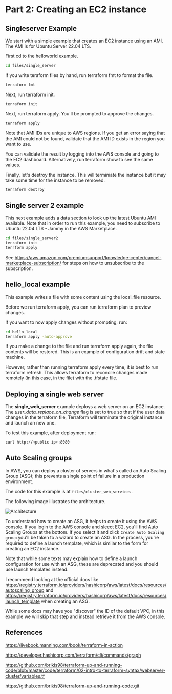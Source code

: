 # Part 2: Creating an EC2 instance

## Singleserver Example

We start with a simple example that creates an EC2 instance using an AMI. The AMI is for Ubuntu Server 22.04 LTS. 

First cd to the helloworld example.

```sh
cd files/single_server
```

If you write teraform files by hand, run terraform fmt to format the file.

```sh
terraform fmt
```

Next, run terraform init. 

```sh
terraform init
```

Next, run terraform apply. You'll be prompted to approve the changes.

```sh
terraform apply
```

Note that AMI IDs are unique to AWS regions. If you get an error saying that the AMI could not be found, validate that the AMI ID exists in the region you want to use.

You can validate the result by logging into the AWS console and going to the EC2 dashboard. Alternatively, run terraform show to see the same values.

Finally, let's destroy the instance. This will terminiate the instance but it may take some time for the instance to be removed.

```sh
terraform destroy
```

## Single server 2 example

This next example adds a data section to look up the latest Ubuntu AMI available. Note that in order to run this example, you need to subscribe to Ubuntu 22.04 LTS - Jammy in the AWS Marketplace.

```sh
cd files/single_server2
terraform init
terrform apply
```

See https://aws.amazon.com/premiumsupport/knowledge-center/cancel-marketplace-subscription/ for steps on how to unsubscribe to the subscription.


## hello_local example

This example writes a file with some content using the local_file resource.

Before we run terraform apply, you can run terraform plan to preview changes. 

If you want to now apply changes without prompting, run:

```sh
cd hello_local
terraform apply -auto-approve
```

If you make a change to the file and run terraform apply again, the file contents will be restored. This is an example of configuration drift and state machine.

However, rather than running terraform apply every time, it is best to run terraform refresh. This allows terraform to reconcile changes made remotely (in this case, in the file) with the .tfstate file. 

## Deploying a single web server

The **single_web_server** example deploys a web server on an EC2 instance. The *user_data_replace_on_change* flag is set to true so that if the user data changes in the terraform file, Terraform will terminate the original instance and launch an new one.

To test this example, after deployment run:

```sh
curl http://<public ip>:8080
```
## Auto Scaling groups

In AWS, you can deploy a cluster of servers in what's called an Auto Scaling Group (ASG); this prevents a single point of failure in a production environment.

The code for this example is at `files/cluster_web_services`.

The following image illustrates the architecture.

![Architecture](files/cluster_web_servers/graph.png)

To understand how to create an ASG, it helps to create it using the AWS console. If you login to the AWS console and sleect EC2, you'll find Auto Scaling Groups at the bottom. If you select it and click `Create Auto Scaling group` you'll be taken to a wizard to create an ASG. In the process, you're required to define a launch template, which is similar to the form for creating an EC2 instance. 

Note that while some texts may explain how to define a launch configuration for use with an ASG, these are deprecated and you should use launch templates instead.

I recommend looking at the official docs like https://registry.terraform.io/providers/hashicorp/aws/latest/docs/resources/autoscaling_group and https://registry.terraform.io/providers/hashicorp/aws/latest/docs/resources/launch_template when creating an ASG.

While some docs may have you "discover" the ID of the default VPC, in this example we will skip that step and instead retrieve it from the AWS console.


## References

https://livebook.manning.com/book/terraform-in-action

https://developer.hashicorp.com/terraform/cli/commands/graph

https://github.com/brikis98/terraform-up-and-running-code/blob/master/code/terraform/02-intro-to-terraform-syntax/webserver-cluster/variables.tf

https://github.com/brikis98/terraform-up-and-running-code.git